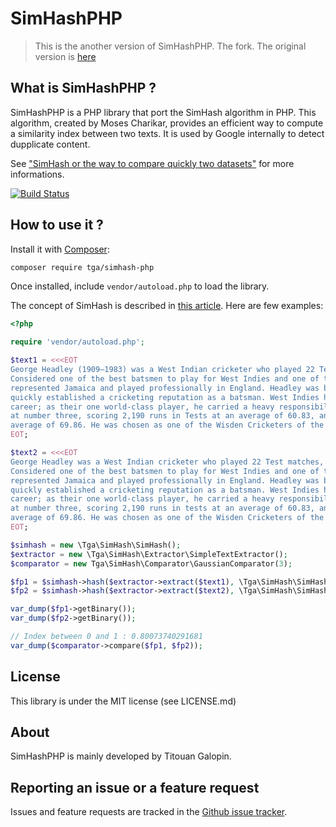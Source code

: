 SimHashPHP
==========

> This is the another version of SimHashPHP. The fork. The original version is [here](https://github.com/tgalopin/simhashphp)

What is SimHashPHP ?
--------------------

SimHashPHP is a PHP library that port the SimHash algorithm in PHP.
This algorithm, created by Moses Charikar, provides an efficient way to compute a similarity index between two texts.
It is used by Google internally to detect dupplicate content.

See ["SimHash or the way to compare quickly two datasets"](https://titouangalopin.com/2014/06/29/simhash/) for more informations.

[![Build Status](https://secure.travis-ci.org/tgalopin/SimHashPhp.png?branch=master)](http://travis-ci.org/tgalopin/SimHashPhp)

How to use it ?
---------------

Install it with [Composer](https://getcomposer.org):

``` sh
composer require tga/simhash-php
```

Once installed, include `vendor/autoload.php` to load the library.

The concept of SimHash is described in [this article](https://titouangalopin.com/2014/06/29/simhash/). Here are few examples:

``` php
<?php

require 'vendor/autoload.php';

$text1 = <<<EOT
George Headley (1909–1983) was a West Indian cricketer who played 22 Test matches, mostly before the Second World War.
Considered one of the best batsmen to play for West Indies and one of the greatest cricketers of all time, he also
represented Jamaica and played professionally in England. Headley was born in Panama but raised in Jamaica where he
quickly established a cricketing reputation as a batsman. West Indies had a weak cricket team through most of Headley's
career; as their one world-class player, he carried a heavy responsibility, and they depended on his batting. He batted
at number three, scoring 2,190 runs in Tests at an average of 60.83, and 9,921 runs in all first-class matches at an
average of 69.86. He was chosen as one of the Wisden Cricketers of the Year in 1934.
EOT;

$text2 = <<<EOT
George Headley was a West Indian cricketer who played 22 Test matches, mostly before the Second World War.
Considered one of the best batsmen to play for West Indies and one of the greatest cricketers of all time, he also
represented Jamaica and played professionally in England. Headley was born in Panama but raised in Jamaica where he
quickly established a cricketing reputation as a batsman. West Indies had a weak cricket team through most of Headley's
career; as their one world-class player, he carried a heavy responsibility, and they depended on his batting. He batted
at number three, scoring 2,190 runs in tests at an average of 60.83, and 9,921 runs in all first-class matches at an
average of 69.86. He was chosen as one of the Wisden Cricketers of the Year.
EOT;

$simhash = new \Tga\SimHash\SimHash();
$extractor = new \Tga\SimHash\Extractor\SimpleTextExtractor();
$comparator = new Tga\SimHash\Comparator\GaussianComparator(3);

$fp1 = $simhash->hash($extractor->extract($text1), \Tga\SimHash\SimHash::SIMHASH_64);
$fp2 = $simhash->hash($extractor->extract($text2), \Tga\SimHash\SimHash::SIMHASH_64);

var_dump($fp1->getBinary());
var_dump($fp2->getBinary());

// Index between 0 and 1 : 0.80073740291681
var_dump($comparator->compare($fp1, $fp2));
```

License
-------

This library is under the MIT license (see LICENSE.md)

About
-----

SimHashPHP is mainly developed by Titouan Galopin.

Reporting an issue or a feature request
---------------------------------------

Issues and feature requests are tracked in the [Github issue tracker](https://github.com/tgalopin/SimHashPhp/issues).
